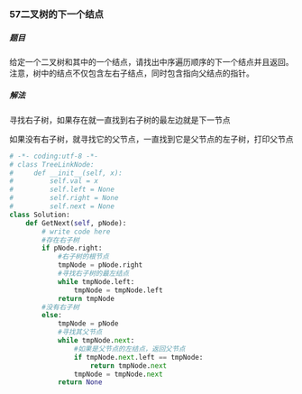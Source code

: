 ### 57二叉树的下一个结点

##### 题目

给定一个二叉树和其中的一个结点，请找出中序遍历顺序的下一个结点并且返回。注意，树中的结点不仅包含左右子结点，同时包含指向父结点的指针。

##### 解法

寻找右子树，如果存在就一直找到右子树的最左边就是下一节点

如果没有右子树，就寻找它的父节点，一直找到它是父节点的左子树，打印父节点

```python
# -*- coding:utf-8 -*-
# class TreeLinkNode:
#     def __init__(self, x):
#         self.val = x
#         self.left = None
#         self.right = None
#         self.next = None
class Solution:
    def GetNext(self, pNode):
        # write code here
        #存在右子树
        if pNode.right:
            #右子树的根节点
            tmpNode = pNode.right
            #寻找右子树的最左结点
            while tmpNode.left:
                tmpNode = tmpNode.left
            return tmpNode
        #没有右子树
        else:
            tmpNode = pNode
            #寻找其父节点
            while tmpNode.next:
                #如果是父节点的左结点，返回父节点
                if tmpNode.next.left == tmpNode:
                    return tmpNode.next
                tmpNode = tmpNode.next
            return None
```

